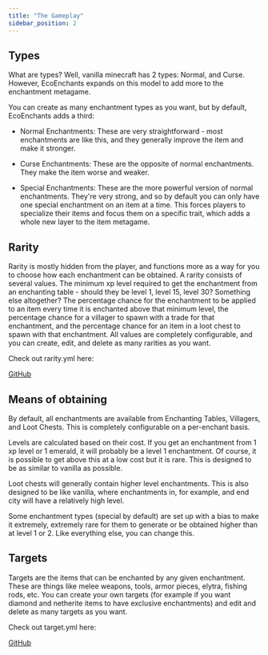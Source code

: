 ```yaml
---
title: "The Gameplay"
sidebar_position: 2
---
```


## Types

What are types? Well, vanilla minecraft has 2 types: Normal, and Curse. However, EcoEnchants expands on this model to add more to the enchantment metagame.

You can create as many enchantment types as you want, but by default, EcoEnchants adds a third:

* Normal Enchantments: These are very straightforward - most enchantments are like this, and they generally improve the item and make it stronger.

* Curse Enchantments: These are the opposite of normal enchantments. They make the item worse and weaker.

* Special Enchantments: These are the more powerful version of normal enchantments. They're very strong, and so by default you can only have one special enchantment on an item at a time. This forces players to specialize their items and focus them on a specific trait, which adds a whole new layer to the item metagame.

## Rarity

Rarity is mostly hidden from the player, and functions more as a way for you to choose how each enchantment can be obtained. A rarity consists of several values. The minimum xp level required to get the enchantment from an enchanting table - should they be level 1, level 15, level 30? Something else altogether? The percentage chance for the enchantment to be applied to an item every time it is enchanted above that minimum level, the percentage chance for a villager to spawn with a trade for that enchantment, and the percentage chance for an item in a loot chest to spawn with that enchantment. All values are completely configurable, and you can create, edit, and delete as many rarities as you want.

Check out rarity.yml here:

[GitHub](https://github.com/Auxilor/EcoEnchants/blob/master/eco-core/core-plugin/src/main/resources/rarity.yml)

## Means of obtaining

By default, all enchantments are available from Enchanting Tables, Villagers, and Loot Chests. This is completely configurable on a per-enchant basis.

Levels are calculated based on their cost. If you get an enchantment from 1 xp level or 1 emerald, it will probably be a level 1 enchantment. Of course, it is possible to get above this at a low cost but it is rare. This is designed to be as similar to vanilla as possible.

Loot chests will generally contain higher level enchantments. This is also designed to be like vanilla, where enchantments in, for example, and end city will have a relatively high level.

Some enchantment types (special by default) are set up with a bias to make it extremely, extremely rare for them to generate or be obtained higher than at level 1 or 2. Like everything else, you can change this.

## Targets

Targets are the items that can be enchanted by any given enchantment. These are things like melee weapons, tools, armor pieces, elytra, fishing rods, etc. You can create your own targets (for example if you want diamond and netherite items to have exclusive enchantments) and edit and delete as many targets as you want.

Check out target.yml here:

[GitHub](https://github.com/Auxilor/EcoEnchants/blob/master/eco-core/core-plugin/src/main/resources/target.yml)

